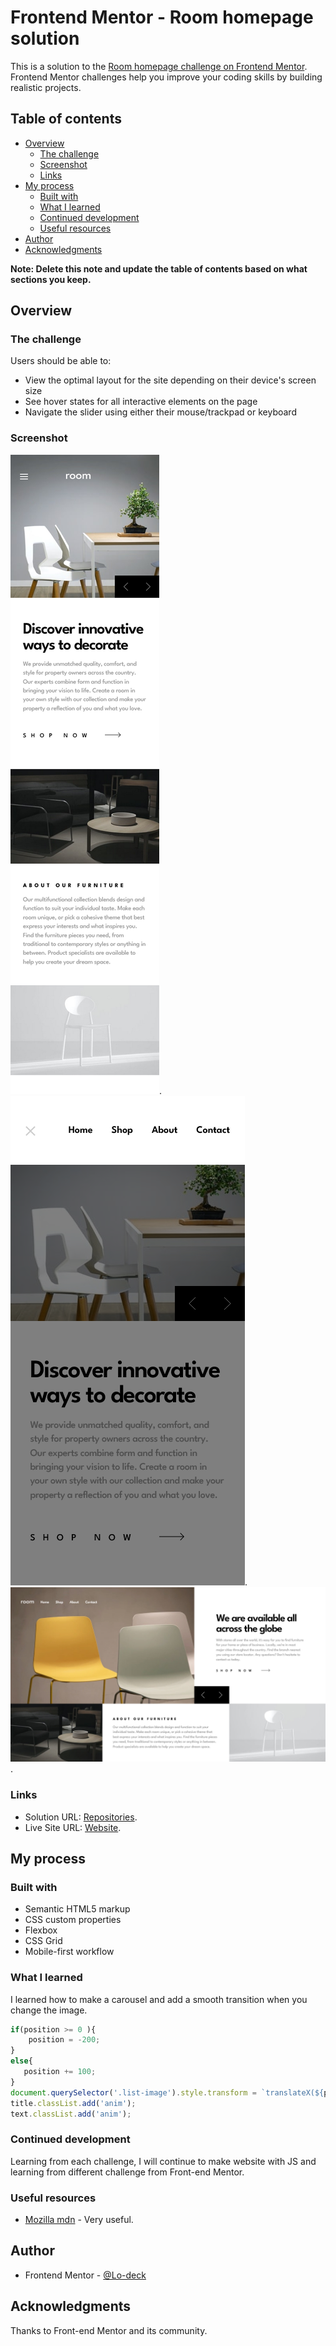 # Frontend Mentor - Room homepage solution

This is a solution to the [Room homepage challenge on Frontend Mentor](https://www.frontendmentor.io/challenges/room-homepage-BtdBY_ENq). Frontend Mentor challenges help you improve your coding skills by building realistic projects. 

## Table of contents

- [Overview](#overview)
  - [The challenge](#the-challenge)
  - [Screenshot](#screenshot)
  - [Links](#links)
- [My process](#my-process)
  - [Built with](#built-with)
  - [What I learned](#what-i-learned)
  - [Continued development](#continued-development)
  - [Useful resources](#useful-resources)
- [Author](#author)
- [Acknowledgments](#acknowledgments)

**Note: Delete this note and update the table of contents based on what sections you keep.**

## Overview

### The challenge

Users should be able to:

- View the optimal layout for the site depending on their device's screen size
- See hover states for all interactive elements on the page
- Navigate the slider using either their mouse/trackpad or keyboard


### Screenshot

![screenshot mobile](https://github.com/Lo-Deck/Room-homepage/blob/main/screenshot/Room%20homepage-mobile.png).
![screenshot mobile-menu](https://github.com/Lo-Deck/Room-homepage/blob/main/screenshot/Room%20homepage-mobile-menu.png).
![screenshot desktop](https://github.com/Lo-Deck/Room-homepage/blob/main/screenshot/Room%20homepage-desktop.png).


### Links

- Solution URL: [Repositories](https://github.com/Lo-Deck/Room-homepage).
- Live Site URL: [Website](https://lo-deck.github.io/Room-homepage/).

## My process

### Built with

- Semantic HTML5 markup
- CSS custom properties
- Flexbox
- CSS Grid
- Mobile-first workflow


### What I learned

I learned how to make a carousel and add a smooth transition when you change the image.

```js
if(position >= 0 ){
    position = -200;       
}
else{
   position += 100;  
}
document.querySelector('.list-image').style.transform = `translateX(${position}%)`;
title.classList.add('anim');
text.classList.add('anim');

```

### Continued development

Learning from each challenge, I will continue to make website with JS and learning from different challenge from Front-end Mentor.


### Useful resources

- [Mozilla mdn](https://developer.mozilla.org/) - Very useful.


## Author

- Frontend Mentor - [@Lo-deck](https://www.frontendmentor.io/profile/Lo-Deck)


## Acknowledgments

Thanks to Front-end Mentor and its community.
